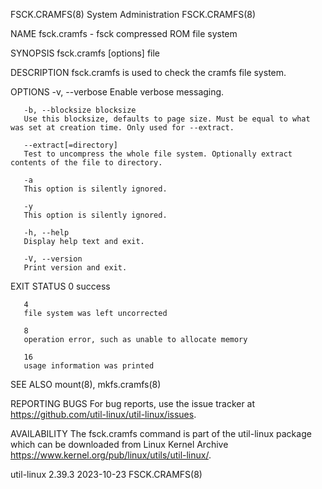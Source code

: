 FSCK.CRAMFS(8)							     System Administration							FSCK.CRAMFS(8)

NAME
       fsck.cramfs - fsck compressed ROM file system

SYNOPSIS
       fsck.cramfs [options] file

DESCRIPTION
       fsck.cramfs is used to check the cramfs file system.

OPTIONS
       -v, --verbose
	   Enable verbose messaging.

       -b, --blocksize blocksize
	   Use this blocksize, defaults to page size. Must be equal to what was set at creation time. Only used for --extract.

       --extract[=directory]
	   Test to uncompress the whole file system. Optionally extract contents of the file to directory.

       -a
	   This option is silently ignored.

       -y
	   This option is silently ignored.

       -h, --help
	   Display help text and exit.

       -V, --version
	   Print version and exit.

EXIT STATUS
       0
	   success

       4
	   file system was left uncorrected

       8
	   operation error, such as unable to allocate memory

       16
	   usage information was printed

SEE ALSO
       mount(8), mkfs.cramfs(8)

REPORTING BUGS
       For bug reports, use the issue tracker at https://github.com/util-linux/util-linux/issues.

AVAILABILITY
       The fsck.cramfs command is part of the util-linux package which can be downloaded from Linux Kernel Archive
       <https://www.kernel.org/pub/linux/utils/util-linux/>.

util-linux 2.39.3							  2023-10-23								FSCK.CRAMFS(8)
